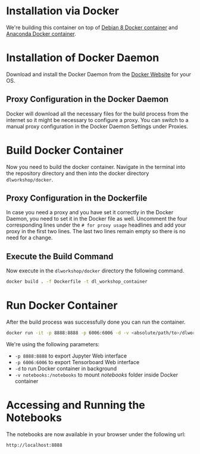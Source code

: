 # Installation via Docker

We're building this container on top of [Debian 8 Docker container](https://hub.docker.com/r/library/debian/) and [Anaconda Docker container](https://hub.docker.com/r/continuumio/anaconda3/).

# Installation of Docker Daemon
Download and install the Docker Daemon from the [Docker Website](https://www.docker.com/) for your OS.

## Proxy Configuration in the Docker Daemon
Docker will download all the necessary files for the build process from the internet so it might be necessary to configure a proxy. You can switch to a manual proxy configuration in the Docker Daemon Settings under Proxies.

# Build Docker Container
Now you need to build the docker container. Navigate in the terminal into the repository directory and then into the docker directory ```dlworkshop/docker```.

## Proxy Configuration in the Dockerfile
In case you need a proxy and you have set it correctly in the Docker Daemon, you need to set it in the Docker file as well. Uncomment the four corresponding lines under the ```# for proxy usage``` headlines and add your proxy in the first two lines. The last two lines remain empty so there is no need for a change.

## Execute the Build Command
Now execute in the ```dlworkshop/docker``` directory the following command.

```sh
docker build . -f Dockerfile -t dl_workshop_container
```

# Run Docker Container
After the build process was successfully done you can run the container.

```sh
docker run -it -p 8888:8888 -p 6006:6006 -d -v <absolute/path/to>/dlworkshop/notebooks:/notebooks dl_workshop_container
```

We're using the following parameters:
- ```-p 8888:8888``` to export Jupyter Web interface
- ```-p 6006:6006``` to export Tensorboard Web interface
- ```-d``` to run Docker container in background
- ```-v notebooks:/notebooks``` to mount *notebooks* folder inside Docker container

# Accessing and Running the Notebooks
The notebooks are now available in your browser under the following url:

```sh
http://localhost:8888
```

